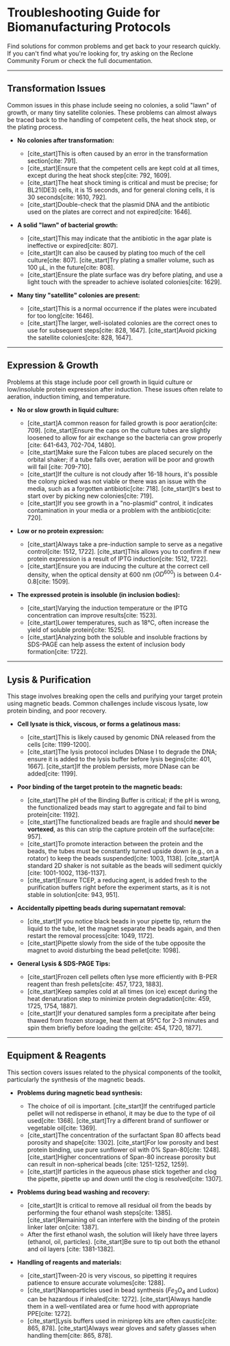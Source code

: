 # Troubleshooting Guide for Biomanufacturing Protocols

Find solutions for common problems and get back to your research quickly. If you can't find what you're looking for, try asking on the Reclone Community Forum or check the full documentation.

---

## Transformation Issues

Common issues in this phase include seeing no colonies, a solid "lawn" of growth, or many tiny satellite colonies. These problems can almost always be traced back to the handling of competent cells, the heat shock step, or the plating process.

* **No colonies after transformation:**
    * [cite_start]This is often caused by an error in the transformation section[cite: 791].
    * [cite_start]Ensure that the competent cells are kept cold at all times, except during the heat shock step[cite: 792, 1609].
    * [cite_start]The heat shock timing is critical and must be precise; for BL21(DE3) cells, it is 15 seconds, and for general cloning cells, it is 30 seconds[cite: 1610, 792].
    * [cite_start]Double-check that the plasmid DNA and the antibiotic used on the plates are correct and not expired[cite: 1646].

* **A solid "lawn" of bacterial growth:**
    * [cite_start]This may indicate that the antibiotic in the agar plate is ineffective or expired[cite: 807].
    * [cite_start]It can also be caused by plating too much of the cell culture[cite: 807]. [cite_start]Try plating a smaller volume, such as 100 µL, in the future[cite: 808].
    * [cite_start]Ensure the plate surface was dry before plating, and use a light touch with the spreader to achieve isolated colonies[cite: 1629].

* **Many tiny "satellite" colonies are present:**
    * [cite_start]This is a normal occurrence if the plates were incubated for too long[cite: 1646].
    * [cite_start]The larger, well-isolated colonies are the correct ones to use for subsequent steps[cite: 828, 1647]. [cite_start]Avoid picking the satellite colonies[cite: 828, 1647].

---

## Expression & Growth

Problems at this stage include poor cell growth in liquid culture or low/insoluble protein expression after induction. These issues often relate to aeration, induction timing, and temperature.

* **No or slow growth in liquid culture:**
    * [cite_start]A common reason for failed growth is poor aeration[cite: 709]. [cite_start]Ensure the caps on the culture tubes are slightly loosened to allow for air exchange so the bacteria can grow properly [cite: 641-643, 702-704, 1480].
    * [cite_start]Make sure the Falcon tubes are placed securely on the orbital shaker; if a tube falls over, aeration will be poor and growth will fail [cite: 709-710].
    * [cite_start]If the culture is not cloudy after 16-18 hours, it's possible the colony picked was not viable or there was an issue with the media, such as a forgotten antibiotic[cite: 718]. [cite_start]It's best to start over by picking new colonies[cite: 719].
    * [cite_start]If you see growth in a "no-plasmid" control, it indicates contamination in your media or a problem with the antibiotic[cite: 720].

* **Low or no protein expression:**
    * [cite_start]Always take a pre-induction sample to serve as a negative control[cite: 1512, 1722]. [cite_start]This allows you to confirm if new protein expression is a result of IPTG induction[cite: 1512, 1722].
    * [cite_start]Ensure you are inducing the culture at the correct cell density, when the optical density at 600 nm ($OD^{600}$) is between 0.4-0.8[cite: 1509].

* **The expressed protein is insoluble (in inclusion bodies):**
    * [cite_start]Varying the induction temperature or the IPTG concentration can improve results[cite: 1523].
    * [cite_start]Lower temperatures, such as 18°C, often increase the yield of soluble protein[cite: 1525].
    * [cite_start]Analyzing both the soluble and insoluble fractions by SDS-PAGE can help assess the extent of inclusion body formation[cite: 1722].

---

## Lysis & Purification

This stage involves breaking open the cells and purifying your target protein using magnetic beads. Common challenges include viscous lysate, low protein binding, and poor recovery.

* **Cell lysate is thick, viscous, or forms a gelatinous mass:**
    * [cite_start]This is likely caused by genomic DNA released from the cells [cite: 1199-1200].
    * [cite_start]The lysis protocol includes DNase I to degrade the DNA; ensure it is added to the lysis buffer before lysis begins[cite: 401, 1667]. [cite_start]If the problem persists, more DNase can be added[cite: 1199].

* **Poor binding of the target protein to the magnetic beads:**
    * [cite_start]The pH of the Binding Buffer is critical; if the pH is wrong, the functionalized beads may start to aggregate and fail to bind protein[cite: 1192].
    * [cite_start]The functionalized beads are fragile and should **never be vortexed**, as this can strip the capture protein off the surface[cite: 957].
    * [cite_start]To promote interaction between the protein and the beads, the tubes must be constantly turned upside down (e.g., on a rotator) to keep the beads suspended[cite: 1003, 1138]. [cite_start]A standard 2D shaker is not suitable as the beads will sediment quickly [cite: 1001-1002, 1136-1137].
    * [cite_start]Ensure TCEP, a reducing agent, is added fresh to the purification buffers right before the experiment starts, as it is not stable in solution[cite: 943, 951].

* **Accidentally pipetting beads during supernatant removal:**
    * [cite_start]If you notice black beads in your pipette tip, return the liquid to the tube, let the magnet separate the beads again, and then restart the removal process[cite: 1049, 1172].
    * [cite_start]Pipette slowly from the side of the tube opposite the magnet to avoid disturbing the bead pellet[cite: 1098].

* **General Lysis & SDS-PAGE Tips:**
    * [cite_start]Frozen cell pellets often lyse more efficiently with B-PER reagent than fresh pellets[cite: 457, 1723, 1883].
    * [cite_start]Keep samples cold at all times (on ice) except during the heat denaturation step to minimize protein degradation[cite: 459, 1725, 1754, 1887].
    * [cite_start]If your denatured samples form a precipitate after being thawed from frozen storage, heat them at 95°C for 2-3 minutes and spin them briefly before loading the gel[cite: 454, 1720, 1877].

---

## Equipment & Reagents

This section covers issues related to the physical components of the toolkit, particularly the synthesis of the magnetic beads.

* **Problems during magnetic bead synthesis:**
    * The choice of oil is important. [cite_start]If the centrifuged particle pellet will not redisperse in ethanol, it may be due to the type of oil used[cite: 1368]. [cite_start]Try a different brand of sunflower or vegetable oil[cite: 1369].
    * [cite_start]The concentration of the surfactant Span 80 affects bead porosity and shape[cite: 1302]. [cite_start]For low porosity and best protein binding, use pure sunflower oil with 0% Span-80[cite: 1248]. [cite_start]Higher concentrations of Span-80 increase porosity but can result in non-spherical beads [cite: 1251-1252, 1259].
    * [cite_start]If particles in the aqueous phase stick together and clog the pipette, pipette up and down until the clog is resolved[cite: 1307].

* **Problems during bead washing and recovery:**
    * [cite_start]It is critical to remove all residual oil from the beads by performing the four ethanol wash steps[cite: 1385]. [cite_start]Remaining oil can interfere with the binding of the protein linker later on[cite: 1387].
    * After the first ethanol wash, the solution will likely have three layers (ethanol, oil, particles). [cite_start]Be sure to tip out both the ethanol and oil layers [cite: 1381-1382].

* **Handling of reagents and materials:**
    * [cite_start]Tween-20 is very viscous, so pipetting it requires patience to ensure accurate volumes[cite: 1288].
    * [cite_start]Nanoparticles used in bead synthesis ($Fe_{3}O_{4}$ and Ludox) can be hazardous if inhaled[cite: 1272]. [cite_start]Always handle them in a well-ventilated area or fume hood with appropriate PPE[cite: 1272].
    * [cite_start]Lysis buffers used in miniprep kits are often caustic[cite: 865, 878]. [cite_start]Always wear gloves and safety glasses when handling them[cite: 865, 878].